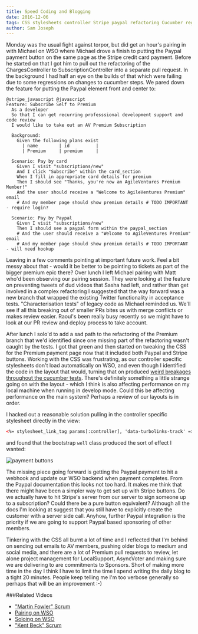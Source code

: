 ```yaml
---
title: Speed Coding and Blogging
date: 2016-12-06
tags: CSS stylesheets controller Stripe paypal refactoring Cucumber regression characterisation legacy Twitter YouTube
author: Sam Joseph
---
```


Monday was the usual fight against torpor, but did get an hour's pairing in with Michael on WSO where Michael drove a finish to putting the Paypal payment button on the same page as the Stripe credit card payment.  Before he started on that I got him to pull out the refactoring of the ChargesController to SubscriptionController into a separate pull request.  In the background I had half an eye on the builds of that which were failing due to some regressions on changes to cucumber steps.  We pared down the feature for putting the Paypal element front and center to:

```gherkin
@stripe_javascript @javascript
Feature: Subscribe Self to Premium
  As a developer
  So that I can get recurring professsional development support and code review
  I would like to take out an AV Premium Subscription

  Background:
    Given the following plans exist
      | name        | id          |
      | Premium     | premium     |

  Scenario: Pay by card
    Given I visit "subscriptions/new"
    And I click "Subscribe" within the card_section
    When I fill in appropriate card details for premium
    Then I should see "Thanks, you're now an AgileVentures Premium Member!"
    And the user should receive a "Welcome to AgileVentures Premium" email
    # And my member page should show premium details # TODO IMPORTANT - require login?

  Scenario: Pay by Paypal
    Given I visit "subscriptions/new"
    Then I should see a paypal form within the paypal_section
    # And the user should receive a "Welcome to AgileVentures Premium" email
    # And my member page should show premium details # TODO IMPORTANT - will need hookup
```

Leaving in a few comments pointing at important future work.  Feel a bit messy about that - would it be better to be pointing to tickets as part of the bigger premium epic there?  Over lunch I left Michael pairing with Matt who'd been observing our pairing session.  They were looking at the feature on preventing tweets of dud videos that Sasha had left, and rather than get involved in a complex refactoring I suggested that the way forward was a new branch that wrapped the existing Twitter functionality in acceptance tests.  "Characterisation tests" of legacy code as Michael reminded us.  We'll see if all this breaking out of smaller PRs bites us with merge conflicts or makes review easier.  Raoul's been really busy recently so we might have to look at our PR review and deploy process to take account.

After lunch I solo'd to add a sad path to the refactoring of the Premium branch that we'd identified since one missing part of the refactoring wasn't caught by the tests.  I got that green and then started on tweaking the CSS for the Premium payment page now that it included both Paypal and Stripe buttons.  Working with the CSS was frustrating, as our controller specific stylesheets don't load automatically on WSO, and even though I identified the code in the layout that would, turning that on produced [weird breakages throughout the cucumber tests](https://github.com/AgileVentures/WebsiteOne/issues/1445).  There's definitely something a little strange going on with the layout - which I think is also affecting performance on my local machine when running in develop mode.  Could this be affecting performance on the main system?  Perhaps a review of our layouts is in order.

I hacked out a reasonable solution pulling in the controller specific stylesheet directly in the view:

```html
<%= stylesheet_link_tag params[:controller], 'data-turbolinks-track' => true  %>
```

and found that the bootstrap `well` class produced the sort of effect I wanted:

![payment buttons](https://www.dropbox.com/s/eelk7vro2owibuv/Screenshot%202016-12-06%2009.40.56.png?dl=1)

The missing piece going forward is getting the Paypal payment to hit a webhook and update our WSO backend when payment completes.  From the Paypal documentation this looks not too hard.  It makes me think that there might have been a simpler way to get set up with Stripe buttons.  Do we actually have to hit Stripe's server from our server to sign someone up to a subscription?  Could there be a pure button equivalent?  Although all the docs I'm looking at suggest that you still have to explicitly create the customer with a server side call.  Anyhow, further Paypal integration is the priority if we are going to support Paypal based sponsoring of other members.

Tinkering with the CSS all burnt a lot of time and I reflected that I'm behind on sending out emails to AV members, pushing older blogs to medium and social media, and there are a lot of Premium pull requests to review, let alone project management for LocalSupport, AsyncVoter and making sure we are delivering to are commitments to Sponsors.  Short of making more time in the day I think I have to limit the time I spend writing the daily blog to a tight 20 minutes.  People keep telling me I'm too verbose generally so perhaps that will be an improvement :-)

###Related Videos

* ["Martin Fowler" Scrum](https://youtu.be/KqT5XWirMRg)
* [Pairing on WSO](https://www.youtube.com/watch?v=y7bHXz0kCQA)
* [Soloing on WSO](https://www.youtube.com/watch?v=EOlcarJgn8s)
* ["Kent Beck" Scrum](https://www.youtube.com/watch?v=RQc_9isrGJY)




